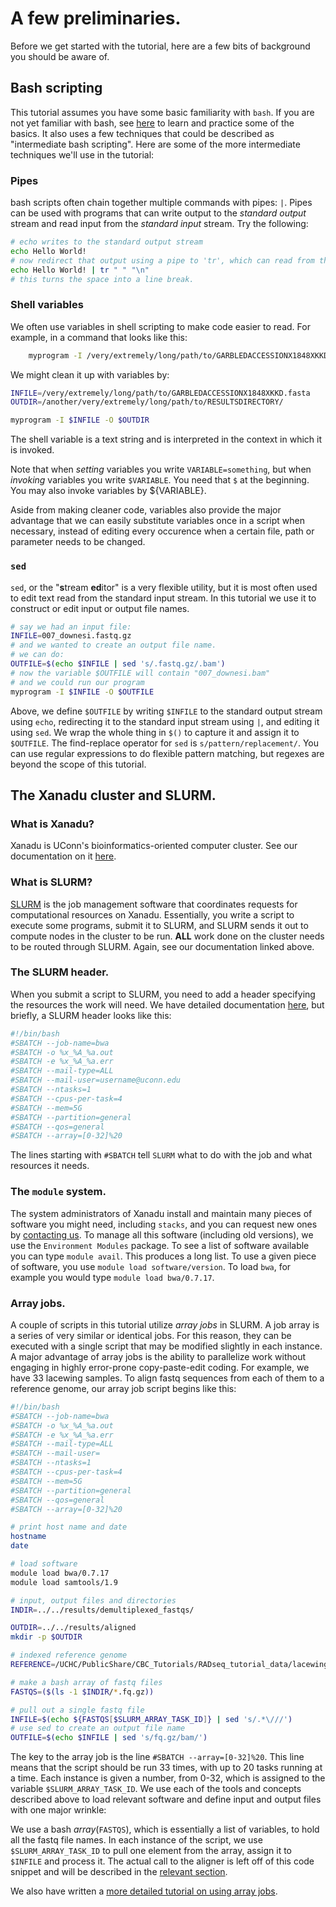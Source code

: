 # A few preliminaries. #

Before we get started with the tutorial, here are a few bits of background you should be aware of. 

## Bash scripting

This tutorial assumes you have some basic familiarity with `bash`. If you are not yet familiar with bash, see [here]() to learn and practice some of the basics. It also uses a few techniques that could be described as "intermediate bash scripting". Here are some of the more intermediate techniques we'll use in the tutorial:

### Pipes

bash scripts often chain together multiple commands with pipes: `|`. Pipes can be used with programs that can write output to the _standard output_ stream and read input from the _standard input_ stream. Try the following:

```bash
# echo writes to the standard output stream
echo Hello World!
# now redirect that output using a pipe to 'tr', which can read from the standard input and edit text
echo Hello World! | tr " " "\n"
# this turns the space into a line break. 
```
### Shell variables

We often use variables in shell scripting to make code easier to read. For example, in a command that looks like this:
```bash
	myprogram -I /very/extremely/long/path/to/GARBLEDACCESSIONX1848XKKD.fasta -O /another/very/extremely/long/path/to/RESULTSDIRECTORY/
```

We might clean it up with variables by:

```bash
INFILE=/very/extremely/long/path/to/GARBLEDACCESSIONX1848XKKD.fasta
OUTDIR=/another/very/extremely/long/path/to/RESULTSDIRECTORY/

myprogram -I $INFILE -O $OUTDIR
```
The shell variable is a text string and is interpreted in the context in which it is invoked. 

Note that when _setting_ variables you write `VARIABLE=something`, but when _invoking_ variables you write `$VARIABLE`. You need that `$` at the beginning. You may also invoke variables by ${VARIABLE}. 

Aside from making cleaner code, variables also provide the major advantage that we can easily substitute variables once in a script when necessary, instead of editing every occurence when a certain file, path or parameter needs to be changed. 

### `sed`
  
`sed`, or the "**s**tream **ed**itor" is a very flexible utility, but it is most often used to edit text read from the standard input stream. In this tutorial we use it to construct or edit input or output file names. 

```bash
# say we had an input file:
INFILE=007_downesi.fastq.gz
# and we wanted to create an output file name. 
# we can do:
OUTFILE=$(echo $INFILE | sed 's/.fastq.gz/.bam')
# now the variable $OUTFILE will contain "007_downesi.bam"
# and we could run our program
myprogram -I $INFILE -O $OUTFILE
```

Above, we define `$OUTFILE` by writing `$INFILE` to the standard output stream using `echo`, redirecting it to the standard input stream using `|`, and editing it using `sed`. We wrap the whole thing in `$()` to capture it and assign it to `$OUTFILE`. The find-replace operator for `sed` is `s/pattern/replacement/`. You can use regular expressions to do flexible pattern matching, but regexes are beyond the scope of this tutorial. 

## The Xanadu cluster and SLURM.

### What is Xanadu?

Xanadu is UConn's bioinformatics-oriented computer cluster. See our documentation on it [here](https://bioinformatics.uconn.edu/resources-and-events/tutorials-2/xanadu/). 

### What is SLURM?

[SLURM](https://slurm.schedmd.com/documentation.html) is the job management software that coordinates requests for computational resources on Xanadu. Essentially, you write a script to execute some programs, submit it to SLURM, and SLURM sends it out to compute nodes in the cluster to be run. **ALL** work done on the cluster needs to be routed through SLURM. Again, see our documentation linked above. 

### The SLURM header. 

When you submit a script to SLURM, you need to add a header specifying the resources the work will need. We have detailed documentation [here](https://github.com/CBC-UCONN/CBC_Docs/wiki/Requesting-resource-allocations-in-SLURM), but briefly, a SLURM header looks like this:

```bash
#!/bin/bash
#SBATCH --job-name=bwa
#SBATCH -o %x_%A_%a.out
#SBATCH -e %x_%A_%a.err
#SBATCH --mail-type=ALL
#SBATCH --mail-user=username@uconn.edu
#SBATCH --ntasks=1
#SBATCH --cpus-per-task=4
#SBATCH --mem=5G
#SBATCH --partition=general
#SBATCH --qos=general
#SBATCH --array=[0-32]%20
```

The lines starting with `#SBATCH` tell `SLURM` what to do with the job and what resources it needs. 

### The `module` system. 

The system administrators of Xanadu install and maintain many pieces of software you might need, including `stacks`, and you can request new ones by [contacting us](https://bioinformatics.uconn.edu/). To manage all this software (including old versions), we use the `Environment Modules` package. To see a list of software available you can type `module avail`. This produces a long list. To use a given piece of software, you use `module load software/version`. To load `bwa`, for example you would type `module load bwa/0.7.17`. 

### Array jobs. 

A couple of scripts in this tutorial utilize _array jobs_ in SLURM. A job array is a series of very similar or identical jobs. For this reason, they can be executed with a single script that may be modified slightly in each instance. A major advantage of array jobs is the ability to parallelize work without engaging in highly error-prone copy-paste-edit coding. For example, we have 33 lacewing samples. To align fastq sequences from each of them to a reference genome, our array job script begins like this:

```bash
#!/bin/bash
#SBATCH --job-name=bwa
#SBATCH -o %x_%A_%a.out
#SBATCH -e %x_%A_%a.err
#SBATCH --mail-type=ALL
#SBATCH --mail-user=
#SBATCH --ntasks=1
#SBATCH --cpus-per-task=4
#SBATCH --mem=5G
#SBATCH --partition=general
#SBATCH --qos=general
#SBATCH --array=[0-32]%20

# print host name and date
hostname
date

# load software
module load bwa/0.7.17
module load samtools/1.9

# input, output files and directories
INDIR=../../results/demultiplexed_fastqs/

OUTDIR=../../results/aligned
mkdir -p $OUTDIR

# indexed reference genome
REFERENCE=/UCHC/PublicShare/CBC_Tutorials/RADseq_tutorial_data/lacewing_genome/redundans_metaquast_filtered.nomt.masked.fasta

# make a bash array of fastq files
FASTQS=($(ls -1 $INDIR/*.fq.gz))

# pull out a single fastq file
INFILE=$(echo ${FASTQS[$SLURM_ARRAY_TASK_ID]} | sed 's/.*\///')
# use sed to create an output file name
OUTFILE=$(echo $INFILE | sed 's/fq.gz/bam/')
```

The key to the array job is the line `#SBATCH --array=[0-32]%20`. This line means that the script should be run 33 times, with up to 20 tasks running at a time. Each instance is given a number, from 0-32, which is assigned to the variable `$SLURM_ARRAY_TASK_ID`. We use each of the tools and concepts described above to load relevant software and define input and output files with one major wrinkle:

We use a bash _array_(`FASTQS`), which is essentially a list of variables, to hold all the fastq file names. In each instance of the script, we use `$SLURM_ARRAY_TASK_ID` to pull one element from the array, assign it to `$INFILE` and process it. The actual call to the aligner is left off of this code snippet and will be described in the [relevant section](/01c_Lacewings_stacksrefmap.md). 

We also have written a [more detailed tutorial on using array jobs](https://github.com/CBC-UCONN/CBC_Docs/wiki/Job-arrays-on-Xanadu). 

